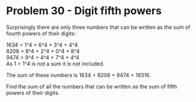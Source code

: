 # Problem 30 - Digit fifth powers


Surprisingly there are only three numbers that can be written as the sum of fourth powers of their digits:

1634 = 1^4 + 6^4 + 3^4 + 4^4  
8208 = 8^4 + 2^4 + 0^4 + 8^4  
9474 = 9^4 + 4^4 + 7^4 + 4^4  
As 1 = 1^4 is not a sum it is not included.

The sum of these numbers is 1634 + 8208 + 9474 = 19316.

Find the sum of all the numbers that can be written as the sum of fifth powers of their digits.